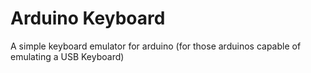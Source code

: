 # Arduino Keyboard
A simple keyboard emulator for arduino (for those arduinos capable of emulating a USB Keyboard)
